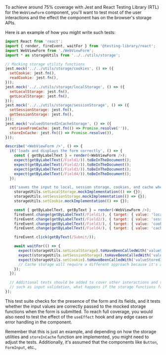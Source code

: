 To achieve around 75% coverage with Jest and React Testing Library (RTL) for the `WebViewForm` component, you'll want to test most of the user interactions and the effect the component has on the browser's storage APIs.

Here is an example of how you might write such tests:

```javascript
import React from 'react';
import { render, fireEvent, waitFor } from '@testing-library/react';
import WebViewForm from './WebViewForm';
import * as storageUtils from '../../utils/storage';

// Mocking storage utility functions
jest.mock('../../utils/storage/cookies', () => ({
  setCookie: jest.fn(),
  readCookie: jest.fn(),
}));
jest.mock('../../utils/storage/localStorage', () => ({
  setLocalStorage: jest.fn(),
  getLocalStorage: jest.fn(),
}));
jest.mock('../../utils/storage/sessionStorage', () => ({
  setSessionStorage: jest.fn(),
  getSessionStorage: jest.fn(),
}));
jest.mock('valuedStoredInCacheStorage', () => ({
  retrieveFromCache: jest.fn(() => Promise.resolve('')),
  storeInCache: jest.fn(() => Promise.resolve()),
}));

describe('<WebViewForm />', () => {
  it('loads and displays the form correctly', () => {
    const { getByLabelText } = render(<WebViewForm />);
    expect(getByLabelText(/Field1/)).toBeInTheDocument();
    expect(getByLabelText(/Field2/)).toBeInTheDocument();
    expect(getByLabelText(/Field3/)).toBeInTheDocument();
    expect(getByLabelText(/Field4/)).toBeInTheDocument();
  });

  it('saves the input to local, session storage, cookies, and cache when submitted', async () => {
    storageUtils.setLocalStorage.mockImplementation(() => {});
    storageUtils.setSessionStorage.mockImplementation(() => {});
    storageUtils.setCookie.mockImplementation(() => {});

    const { getByLabelText, getByText } = render(<WebViewForm />);
    fireEvent.change(getByLabelText(/Field1/), { target: { value: 'localValue' } });
    fireEvent.change(getByLabelText(/Field2/), { target: { value: 'sessionValue' } });
    fireEvent.change(getByLabelText(/Field3/), { target: { value: 'cookieValue' } });
    fireEvent.change(getByLabelText(/Field4/), { target: { value: 'cacheValue' } });

    fireEvent.click(getByText(/Submit/));

    await waitFor(() => {
      expect(storageUtils.setLocalStorage).toHaveBeenCalledWith('valueStoredInLocalStorage', 'localValue');
      expect(storageUtils.setSessionStorage).toHaveBeenCalledWith('valueStoredInSessionStorage', 'sessionValue');
      expect(storageUtils.setCookie).toHaveBeenCalledWith('valueStoredInCookieStorage', 'cookieValue');
      // Cache storage will require a different approach because it's a promise-based function.
    });
  });

  // Additional tests should be added to cover other interactions and scenarios,
  // such as input validation, what happens if the storage functions fail, etc.
});
```

This test suite checks for the presence of the form and its fields, and it tests whether the input values are correctly passed to the mocked storage functions when the form is submitted. To reach full coverage, you would also need to test the effect of the `useEffect` hook and any edge cases or error handling in the component.

Remember that this is just an example, and depending on how the storage utilities and `storeInCache` function are implemented, you might need to adjust the tests. Additionally, it's assumed that the components like `Button`, `FormInput`, etc.,
